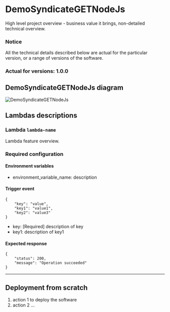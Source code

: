 # DemoSyndicateGETNodeJs

High level project overview - business value it brings, non-detailed technical overview.

### Notice
All the technical details described below are actual for the particular
version, or a range of versions of the software.
### Actual for versions: 1.0.0

## DemoSyndicateGETNodeJs diagram

![DemoSyndicateGETNodeJs](pics/DemoSyndicateGETNodeJs_diagram.png)

## Lambdas descriptions

### Lambda `lambda-name`
Lambda feature overview.

### Required configuration
#### Environment variables
* environment_variable_name: description

#### Trigger event
```buildoutcfg
{
    "key": "value",
    "key1": "value1",
    "key2": "value3"
}
```
* key: [Required] description of key
* key1: description of key1

#### Expected response
```buildoutcfg
{
    "status": 200,
    "message": "Operation succeeded"
}
```
---

## Deployment from scratch
1. action 1 to deploy the software
2. action 2
...

